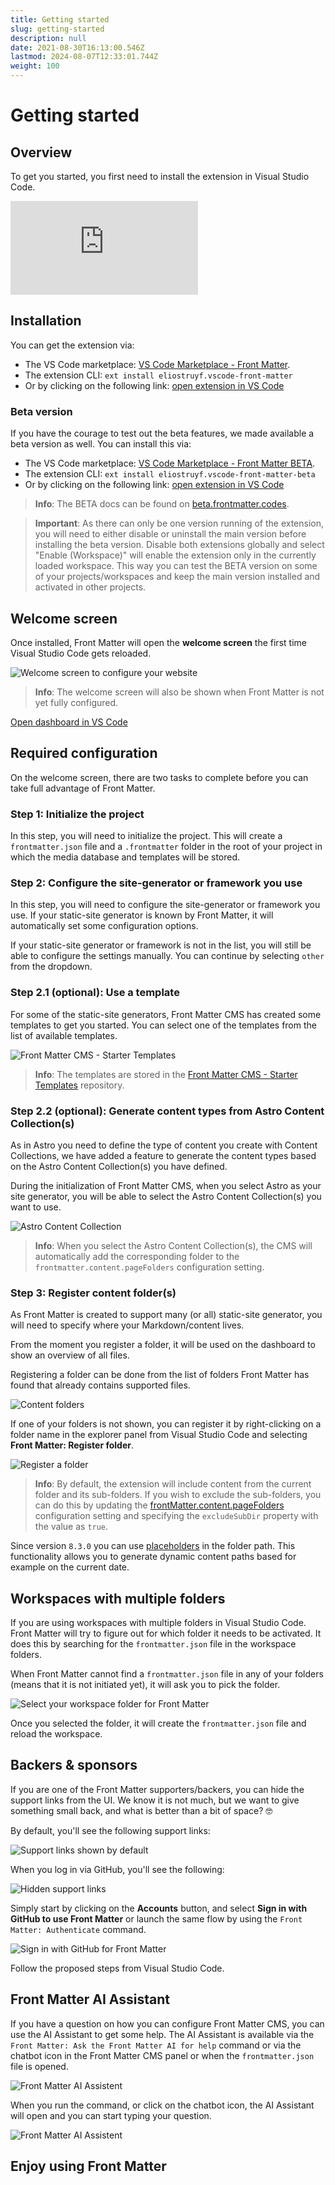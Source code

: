 ```yaml
---
title: Getting started
slug: getting-started
description: null
date: 2021-08-30T16:13:00.546Z
lastmod: 2024-08-07T12:33:01.744Z
weight: 100
---
```


# Getting started

## Overview

To get you started, you first need to install the extension in Visual Studio Code.

<!-- markdownlint-disable MD013 MD033 -->
<div class="iframe__wrapper">
  <iframe src="https://www.youtube.com/embed/xb6pZiier_E" title="YouTube video player" frameborder="0" allow="accelerometer; autoplay; clipboard-write; encrypted-media; gyroscope; picture-in-picture; web-share" allowfullscreen></iframe>
</div>
<!-- markdownlint-enable MD013 MD033 -->

## Installation

You can get the extension via:

<!-- markdownlint-disable MD033 MD013 MD028 -->

- The VS Code marketplace: [VS Code Marketplace - Front Matter][01].
- The extension CLI: `ext install eliostruyf.vscode-front-matter`
- Or by clicking on the following link: <a href="" title="open extension in VS Code" data-vscode="vscode:extension/eliostruyf.vscode-front-matter">open extension in VS Code</a>

### Beta version

If you have the courage to test out the beta features, we made available a beta version as well. You
can install this via:

- The VS Code marketplace: [VS Code Marketplace - Front Matter BETA][02].
- The extension CLI: `ext install eliostruyf.vscode-front-matter-beta`
- Or by clicking on the following link: <a href="" title="open extension in VS Code" data-vscode="vscode:extension/eliostruyf.vscode-front-matter-beta">open extension in VS Code</a>

> **Info**: The BETA docs can be found on [beta.frontmatter.codes][03].

> **Important**: As there can only be one version running of the extension, you will need to
> either disable or uninstall the main version before installing the beta version. Disable
> both extensions globally and select "Enable (Workspace)" will enable the extension only in
> the currently loaded workspace. This way you can test the BETA version on some of your
> projects/workspaces and keep the main version installed and activated in other projects.

## Welcome screen

Once installed, Front Matter will open the **welcome screen** the first time Visual Studio Code gets
reloaded.

![Welcome screen to configure your website][04]

> **Info**: The welcome screen will also be shown when Front Matter is not yet fully configured.

<!-- FM:Snippet:Start data:{"id":"Open in VS Code","fields":[{"name":"title","value":"Open dashboard in VS Code"},{"name":"command","value":"frontMatter.dashboard"},{"name":"title","value":"Open dashboard in VS Code"}]} -->
<a class="open_vscode" title="Open dashboard in VS Code" href='vscode://eliostruyf.vscode-front-matter?command=frontMatter.dashboard'>
  Open dashboard in VS Code
</a>
<!-- FM:Snippet:End -->

## Required configuration

On the welcome screen, there are two tasks to complete before you can take full advantage of Front Matter.

### Step 1: Initialize the project

In this step, you will need to initialize the project. This will create a
`frontmatter.json` file and a `.frontmatter` folder in the root of your
project in which the media database and templates will be stored.

### Step 2: Configure the site-generator or framework you use

In this step, you will need to configure the site-generator or framework you use. If your
static-site generator is known by Front Matter, it will automatically set some configuration
options.

If your static-site generator or framework is not in the list, you will still be
able to configure the settings manually. You can continue by selecting
`other` from the dropdown.

### Step 2.1 (optional): Use a template

For some of the static-site generators, Front Matter CMS has created some templates to get you
started. You can select one of the templates from the list of available templates.

![Front Matter CMS - Starter Templates][13]

> **Info**: The templates are stored in the
> [Front Matter CMS - Starter Templates][12] repository.

### Step 2.2 (optional): Generate content types from Astro Content Collection(s)

As in Astro you need to define the type of content you create with Content Collections, we have
added a feature to generate the content types based on the Astro Content Collection(s) you have
defined.

During the initialization of Front Matter CMS, when you select Astro as your site generator, you
will be able to select the Astro Content Collection(s) you want to use.

![Astro Content Collection][14]

> **Info**: When you select the Astro Content Collection(s), the CMS will automatically add the
> corresponding folder to the `frontmatter.content.pageFolders` configuration setting.

### Step 3: Register content folder(s)

As Front Matter is created to support many (or all) static-site generator, you will
need to specify where your Markdown/content lives.

From the moment you register a folder, it will be used on the dashboard to show
an overview of all files.

Registering a folder can be done from the list of folders Front Matter has
found that already contains supported files.

![Content folders][05]

If one of your folders is not shown, you can register it by right-clicking on a folder name in the
explorer panel from Visual Studio Code and selecting **Front Matter: Register folder**.

![Register a folder][06]

> **Info**: By default, the extension will include content from the current folder and its
> sub-folders. If you wish to exclude the sub-folders, you can do this by updating the
> [frontMatter.content.pageFolders][07] configuration setting and specifying the `excludeSubDir`
> property with the value as `true`.

Since version `8.3.0` you can use [placeholders](/docs/content-creation/placeholders) in the folder
path. This functionality allows you to generate dynamic content paths based for example on the
current date.

## Workspaces with multiple folders

If you are using workspaces with multiple folders in Visual Studio Code. Front Matter will try to
figure out for which folder it needs to be activated. It does this by searching for the
`frontmatter.json` file in the workspace folders.

When Front Matter cannot find a `frontmatter.json` file in any of your folders (means that it is not
initiated yet), it will ask you to pick the folder.

![Select your workspace folder for Front Matter][08]

Once you selected the folder, it will create the `frontmatter.json` file and reload the workspace.

## Backers & sponsors

If you are one of the Front Matter supporters/backers, you can hide the support links from the UI.
We know it is not much, but we want to give something small back, and what is better than a bit of
space? 🤓

By default, you'll see the following support links:

![Support links shown by default][09]

When you log in via GitHub, you'll see the following:

![Hidden support links][10]

Simply start by clicking on the **Accounts** button, and select **Sign in with GitHub to use Front
Matter** or launch the same flow by using the `Front Matter: Authenticate` command.

![Sign in with GitHub for Front Matter][11]

Follow the proposed steps from Visual Studio Code.

## Front Matter AI Assistant

If you have a question on how you can configure Front Matter CMS, you can use the AI Assistant to
get some help. The AI Assistant is available via the
`Front Matter: Ask the Front Matter AI for help` command or via the chatbot icon in the
Front Matter CMS panel or when the `frontmatter.json` file is opened.

![Front Matter AI Assistent](/releases/v8.4.0/front-matter-ai-assisten.png)

When you run the command, or click on the chatbot icon, the AI Assistant will open and you can
start typing your question.

![Front Matter AI Assistent](/releases/v8.4.0/front-matter-ai-assistent.png)

## Enjoy using Front Matter

<!-- Link References -->

[01]: https://marketplace.visualstudio.com/items?itemName=eliostruyf.vscode-front-matter
[02]: https://marketplace.visualstudio.com/items?itemName=eliostruyf.vscode-front-matter-beta
[03]: https://beta.frontmatter.codes
[04]: /releases/v7.2.0/welcome-screen-7.2.0.png
[05]: /releases/v9.3.0/register-content-folders.png
[06]: /assets/register-folder.png
[07]: /docs/settings/overview#frontmatter.content.pagefolders
[08]: /releases/v5.0.0/workspace-folder.png
[09]: /releases/v6.0.0/support-links.png
[10]: /releases/v6.0.0/support-links-hidden.png
[11]: /releases/v6.0.0/signin-github.png
[12]: https://github.com/frontmatter/templates
[13]: /releases/v9.3.0/templates.png
[14]: /releases/v9.3.0/astro-content-collections-light.png
